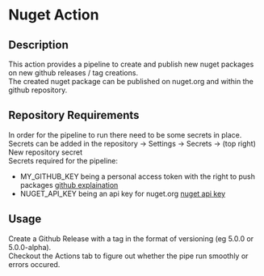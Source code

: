 # Nuget Action

## Description
This action provides a pipeline to create and publish new nuget packages on new github releases / tag creations.  
The created nuget package can be published on nuget.org and within the github repository.

## Repository Requirements
In order for the pipeline to run there need to be some secrets in place.  
Secrets can be added in the repository -> Settings -> Secrets -> (top right) New repository secret  
Secrets required for the pipeline:  
- MY_GITHUB_KEY being a personal access token with the right to push packages [github explaination](https://docs.github.com/en/github/authenticating-to-github/keeping-your-account-and-data-secure/creating-a-personal-access-token)
- NUGET_API_KEY being an api key for nuget.org [nuget api key](https://www.nuget.org/account/apikeys)

## Usage
Create a Github Release with a tag in the format of versioning (eg 5.0.0 or 5.0.0-alpha).  
Checkout the Actions tab to figure out whether the pipe run smoothly or errors occured.  
